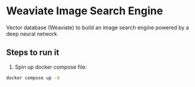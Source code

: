 # Weaviate Image Search Engine
Vector database (Weaviate) to build an image search engine powered by a deep neural network 

## Steps to run it
1. Spin up docker compose file:
```sh
docker compose up -d
```
